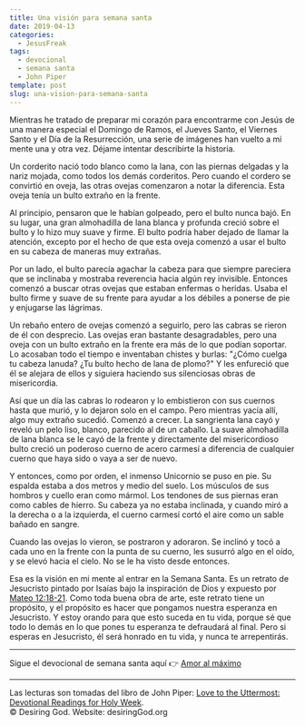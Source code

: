 ```yaml
---
title: Una visión para semana santa
date: 2019-04-13
categories:
  - JesusFreak
tags:
  - devocional
  - semana santa
  - John Piper
template: post
slug: una-vision-para-semana-santa
---
```


Mientras he tratado de preparar mi corazón para encontrarme con Jesús de una manera especial el Domingo de Ramos, el Jueves Santo, el Viernes Santo y el Día de la Resurrección, una serie de imágenes han vuelto a mi mente una y otra vez. Déjame intentar describirte la historia.

Un corderito nació todo blanco como la lana, con las piernas delgadas y la nariz mojada, como todos los demás corderitos. Pero cuando el cordero se convirtió en oveja, las otras ovejas comenzaron a notar la diferencia. Esta oveja tenía un bulto extraño en la frente.

Al principio, pensaron que le habían golpeado, pero el bulto nunca bajó. En su lugar, una gran almohadilla de lana blanca y profunda creció sobre el bulto y lo hizo muy suave y firme. El bulto podría haber dejado de llamar la atención, excepto por el hecho de que esta oveja comenzó a usar el bulto en su cabeza de maneras muy extrañas.

Por un lado, el bulto parecía agachar la cabeza para que siempre pareciera que se inclinaba y mostraba reverencia hacia algún rey invisible. Entonces comenzó a buscar otras ovejas que estaban enfermas o heridas. Usaba el bulto firme y suave de su frente para ayudar a los débiles a ponerse de pie y enjugarse las lágrimas.

Un rebaño entero de ovejas comenzó a seguirlo, pero las cabras se rieron de él con desprecio. Las ovejas eran bastante desagradables, pero una oveja con un bulto extraño en la frente era más de lo que podían soportar. Lo acosaban todo el tiempo e inventaban chistes y burlas: "¿Cómo cuelga tu cabeza lanuda? ¿Tu bulto hecho de lana de plomo?" Y les enfureció que él se alejara de ellos y siguiera haciendo sus silenciosas obras de misericordia.

Así que un día las cabras lo rodearon y lo embistieron con sus cuernos hasta que murió, y lo dejaron solo en el campo. Pero mientras yacía allí, algo muy extraño sucedió. Comenzó a crecer. La sangrienta lana cayó y reveló un pelo liso, blanco, parecido al de un caballo. La suave almohadilla de lana blanca se le cayó de la frente y directamente del misericordioso bulto creció un poderoso cuerno de acero carmesí a diferencia de cualquier cuerno que haya sido o vaya a ser de nuevo.

Y entonces, como por orden, el inmenso Unicornio se puso en pie. Su espalda estaba a dos metros y medio del suelo. Los músculos de sus hombros y cuello eran como mármol. Los tendones de sus piernas eran como cables de hierro. Su cabeza ya no estaba inclinada, y cuando miró a la derecha o a la izquierda, el cuerno carmesí cortó el aire como un sable bañado en sangre.

Cuando las ovejas lo vieron, se postraron y adoraron. Se inclinó y tocó a cada uno en la frente con la punta de su cuerno, les susurró algo en el oído, y se elevó hacia el cielo. No se le ha visto desde entonces.

Esa es la visión en mi mente al entrar en la Semana Santa. Es un retrato de Jesucristo pintado por Isaías bajo la inspiración de Dios y expuesto por [Mateo 12:18-21](https://www.biblegateway.com/passage/?search=Mateo+12%3A18-21&version=LBLA). Como toda buena obra de arte, este retrato tiene un propósito, y el propósito es hacer que pongamos nuestra esperanza en Jesucristo. Y estoy orando para que esto suceda en tu vida, porque sé que todo lo demás en lo que pones tu esperanza te defraudará al final. Pero si esperas en Jesucristo, él será honrado en tu vida, y nunca te arrepentirás.

---

Sigue el devocional de semana santa aquí 👉 [Amor al máximo](/amor-al-maximo)

---

Las lecturas son tomadas del libro de John Piper: [Love to the Uttermost: Devotional Readings for Holy Week](https://www.desiringgod.org/books/love-to-the-uttermost).<br>
© Desiring God. Website: desiringGod.org
